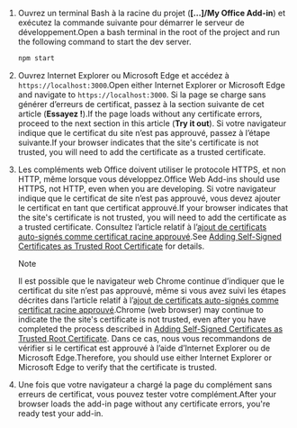 1. <span data-ttu-id="7445a-101">Ouvrez un terminal Bash à la racine du projet (**[...]/My Office Add-in**) et exécutez la commande suivante pour démarrer le serveur de développement.</span><span class="sxs-lookup"><span data-stu-id="7445a-101">Open a bash terminal in the root of the project and run the following command to start the dev server.</span></span>

    ```bash
    npm start
    ```

2. <span data-ttu-id="7445a-102">Ouvrez Internet Explorer ou Microsoft Edge et accédez à `https://localhost:3000`.</span><span class="sxs-lookup"><span data-stu-id="7445a-102">Open either Internet Explorer or Microsoft Edge and navigate to `https://localhost:3000`.</span></span> <span data-ttu-id="7445a-103">Si la page se charge sans générer d’erreurs de certificat, passez à la section suivante de cet article (**Essayez !**).</span><span class="sxs-lookup"><span data-stu-id="7445a-103">If the page loads without any certificate errors, proceed to the next section in this article (**Try it out**).</span></span> <span data-ttu-id="7445a-104">Si votre navigateur indique que le certificat du site n’est pas approuvé, passez à l’étape suivante.</span><span class="sxs-lookup"><span data-stu-id="7445a-104">If your browser indicates that the site's certificate is not trusted, you will need to add the certificate as a trusted certificate.</span></span>

3. <span data-ttu-id="7445a-105">Les compléments web Office doivent utiliser le protocole HTTPS, et non HTTP, même lorsque vous développez.</span><span class="sxs-lookup"><span data-stu-id="7445a-105">Office Web Add-ins should use HTTPS, not HTTP, even when you are developing.</span></span> <span data-ttu-id="7445a-106">Si votre navigateur indique que le certificat de site n’est pas approuvé, vous devez ajouter le certificat en tant que certificat approuvé.</span><span class="sxs-lookup"><span data-stu-id="7445a-106">If your browser indicates that the site's certificate is not trusted, you will need to add the certificate as a trusted certificate.</span></span> <span data-ttu-id="7445a-107">Consultez l’article relatif à l’[ajout de certificats auto-signés comme certificat racine approuvé](https://github.com/OfficeDev/generator-office/blob/master/src/docs/ssl.md).</span><span class="sxs-lookup"><span data-stu-id="7445a-107">See [Adding Self-Signed Certificates as Trusted Root Certificate](https://github.com/OfficeDev/generator-office/blob/master/src/docs/ssl.md) for details.</span></span>

    > [!NOTE]
    > <span data-ttu-id="7445a-108">Il est possible que le navigateur web Chrome continue d’indiquer que le certificat du site n’est pas approuvé, même si vous avez suivi les étapes décrites dans l’article relatif à l’[ajout de certificats auto-signés comme certificat racine approuvé](https://github.com/OfficeDev/generator-office/blob/master/src/docs/ssl.md).</span><span class="sxs-lookup"><span data-stu-id="7445a-108">Chrome (web browser) may continue to indicate the the site's certificate is not trusted, even after you have completed the process described in [Adding Self-Signed Certificates as Trusted Root Certificate](https://github.com/OfficeDev/generator-office/blob/master/src/docs/ssl.md).</span></span> <span data-ttu-id="7445a-109">Dans ce cas, nous vous recommandons de vérifier si le certificat est approuvé à l’aide d’Internet Explorer ou de Microsoft Edge.</span><span class="sxs-lookup"><span data-stu-id="7445a-109">Therefore, you should use either Internet Explorer or Microsoft Edge to verify that the certificate is trusted.</span></span> 

4. <span data-ttu-id="7445a-110">Une fois que votre navigateur a chargé la page du complément sans erreurs de certificat, vous pouvez tester votre complément.</span><span class="sxs-lookup"><span data-stu-id="7445a-110">After your browser loads the add-in page without any certificate errors, you're ready test your add-in.</span></span>
